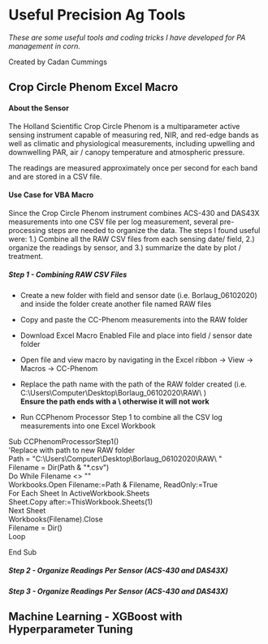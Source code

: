 # Useful Precision Ag Tools
*These are some useful tools and coding tricks I have developed for PA management in corn.* 

Created by Cadan Cummings

## Crop Circle Phenom Excel Macro
#### About the Sensor
The Holland Scientific Crop Circle Phenom is a multiparameter active sensing instrument capable of measuring red, NIR, and red-edge bands as well as climatic and physiological measurements, including upwelling and downwelling PAR, air / canopy temperature and atmospheric pressure.

The readings are measured approximately once per second for each band and are stored in a CSV file. 

#### Use Case for VBA Macro
Since the Crop Circle Phenom instrument combines ACS-430 and DAS43X measurements into one CSV file per log measurement, several pre-processing steps are needed to organize the data. The steps I found useful were: 1.) Combine all the RAW CSV files from each sensing date/ field, 2.) organize the readings by sensor, and 3.) summarize the date by plot / treatment.

##### Step 1 - Combining RAW CSV Files
* Create a new folder with field and sensor date (i.e. Borlaug_06102020) and inside the folder create another file named RAW files
* Copy and paste the CC-Phenom measurements into the RAW folder

* Download Excel Macro Enabled File and place into field / sensor date folder

* Open file and view macro by navigating in the Excel ribbon -> View -> Macros -> CC-Phenom
* Replace the path name with the path of the RAW folder created (i.e. C:\Users\Computer\Desktop\Borlaug_06102020\RAW\ ) <br/>
**Ensure the path ends with a \ otherwise it will not work**

* Run CCPhenom Processor Step 1 to combine all the CSV log measurements into one Excel Workbook

Sub CCPhenomProcessorStep1()<br/>
'Replace with path to new RAW folder<br/>
Path = "C:\Users\Computer\Desktop\Borlaug_06102020\RAW\ "<br/>
Filename = Dir(Path & "*.csv")<br/>
Do While Filename <> ""<br/>
Workbooks.Open Filename:=Path & Filename, ReadOnly:=True<br/>
For Each Sheet In ActiveWorkbook.Sheets<br/>
Sheet.Copy after:=ThisWorkbook.Sheets(1)<br/>
Next Sheet<br/>
Workbooks(Filename).Close<br/>
Filename = Dir()<br/>
Loop<br/>

End Sub<br/>

##### Step 2 - Organize Readings Per Sensor (ACS-430 and DAS43X)



##### Step 3 - Organize Readings Per Sensor (ACS-430 and DAS43X)


## Machine Learning - XGBoost with Hyperparameter Tuning
